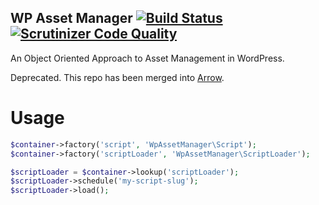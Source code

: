 ## WP Asset Manager [![Build Status](https://travis-ci.org/dsawardekar/wp-asset-manager.svg?branch=develop)](https://travis-ci.org/dsawardekar/wp-asset-manager) [![Scrutinizer Code Quality](https://scrutinizer-ci.com/g/dsawardekar/wp-asset-manager/badges/quality-score.png?s=7c4b42b84f0372074de7b7e03afe16d2f76ab6d9)](https://scrutinizer-ci.com/g/dsawardekar/wp-asset-manager/)

An Object Oriented Approach to Asset Management in WordPress.

Deprecated. This repo has been merged into
[Arrow](https://github.com/dsawardekar/arrow).

# Usage

```php
$container->factory('script', 'WpAssetManager\Script');
$container->factory('scriptLoader', 'WpAssetManager\ScriptLoader');

$scriptLoader = $container->lookup('scriptLoader');
$scriptLoader->schedule('my-script-slug');
$scriptLoader->load();
```
